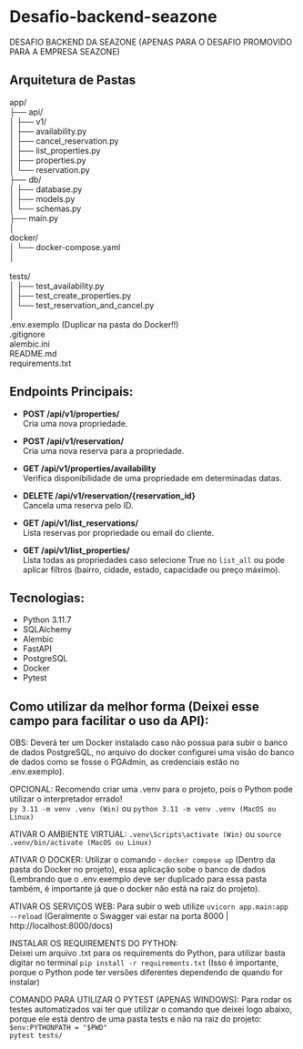 # Desafio-backend-seazone
DESAFIO BACKEND DA SEAZONE (APENAS PARA O DESAFIO PROMOVIDO PARA A EMPRESA SEAZONE)

## Arquitetura de Pastas

app/<br>
├── api/<br>
│    ├── v1/<br>
│          ├── availability.py<br>
│          ├── cancel_reservation.py<br>
│          ├── list_properties.py<br>
│          ├── properties.py<br>
│          └── reservation.py<br>
├── db/<br>
│      ├── database.py<br>
│      ├── models.py<br>
│      └── schemas.py<br>
├── main.py<br>
│<br>
docker/<br>
│      └── docker-compose.yaml<br>
│<br>      
tests/<br>
│      ├── test_availability.py<br>
│      ├── test_create_properties.py<br>
│      └── test_reservation_and_cancel.py<br>
│<br>
.env.exemplo (Duplicar na pasta do Docker!!)<br>
.gitignore<br>
alembic.ini<br>
README.md<br>
requirements.txt<br>

## Endpoints Principais:

- **POST /api/v1/properties/**  
  Cria uma nova propriedade.

- **POST /api/v1/reservation/**  
  Cria uma nova reserva para a propriedade.
  
- **GET /api/v1/properties/availability**  
  Verifica disponibilidade de uma propriedade em determinadas datas.

- **DELETE /api/v1/reservation/{reservation_id}**  
  Cancela uma reserva pelo ID.

- **GET /api/v1/list_reservations/**  
  Lista reservas por propriedade ou email do cliente.

- **GET /api/v1/list_properties/**  
  Lista todas as propriedades caso selecione True no `list_all` ou pode aplicar filtros (bairro, cidade, estado, capacidade ou preço máximo).


## Tecnologias:
- Python 3.11.7
- SQLAlchemy
- Alembic
- FastAPI
- PostgreSQL
- Docker
- Pytest

## Como utilizar da melhor forma (Deixei esse campo para facilitar o uso da API):

OBS: Deverá ter um Docker instalado caso não possua para subir o banco de dados PostgreSQL, no arquivo do docker configurei uma visão do banco de dados como se fosse o PGAdmin, as credenciais estão no .env.exemplo).

OPCIONAL: Recomendo criar uma .venv para o projeto, pois o Python pode utilizar o interpretador errado!<br>
`py 3.11 -m venv .venv (Win)` ou `python 3.11 -m venv .venv (MacOS ou Linux)` 

ATIVAR O AMBIENTE VIRTUAL:
`.venv\Scripts\activate (Win)` ou `source .venv/bin/activate (MacOS ou Linux)`

ATIVAR O DOCKER:
Utilizar o comando - `docker compose up` (Dentro da pasta do Docker no projeto), essa aplicação sobe o banco de dados (Lembrando que o .env.exemplo deve ser duplicado para essa pasta também, é importante já que o docker não está na raiz do projeto).

ATIVAR OS SERVIÇOS WEB:
Para subir o web utilize `uvicorn app.main:app --reload` (Geralmente o Swagger vai estar na porta 8000 | http://localhost:8000/docs)

INSTALAR OS REQUIREMENTS DO PYTHON:  
Deixei um arquivo .txt para os requirements do Python, para utilizar basta digitar no terminal `pip install -r requirements.txt` (Isso é importante, porque o Python pode ter versões diferentes dependendo de quando for instalar)

COMANDO PARA UTILIZAR O PYTEST (APENAS WINDOWS):
Para rodar os testes automatizados vai ter que utilizar o comando que deixei logo abaixo, porque ele está dentro de uma pasta tests e não na raiz do projeto:<br>
`$env:PYTHONPATH = "$PWD"                                                                                      
pytest tests/`          
